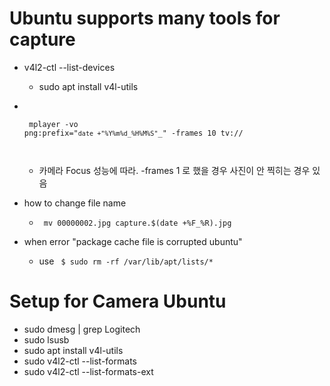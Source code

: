 # Ubuntu supports many tools for capture
- v4l2-ctl --list-devices
  - sudo apt install v4l-utils 
- <code> <pre> mplayer -vo png:prefix="`date +"%Y%m%d_%H%M%S"`_" -frames 10 tv:// </pre> </code>
  - 카메라 Focus 성능에 따라. -frames 1 로 했을 경우 사진이 안 찍히는 경우 있음 
- how to change file name 
  - <code> mv 00000002.jpg capture.$(date +%F_%R).jpg </code>

- when error "package cache file is corrupted ubuntu"
  - use <code> $ sudo rm -rf /var/lib/apt/lists/* </code>

# Setup for Camera Ubuntu
- sudo dmesg | grep Logitech
- sudo lsusb
- sudo apt install v4l-utils 
- sudo v4l2-ctl --list-formats
- sudo v4l2-ctl --list-formats-ext
